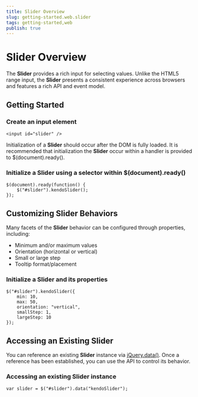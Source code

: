 ```yaml
---
title: Slider Overview
slug: getting-started.web.slider
tags: getting-started,web
publish: true
---
```


# Slider Overview

The **Slider** provides a rich input for selecting values. Unlike the HTML5
range input, the **Slider** presents a consistent experience across browsers and features a rich
API and event model.

## Getting Started

### Create an input element

    <input id="slider" />

Initialization of a **Slider** should occur after the DOM is fully loaded. It is recommended that
initialization the **Slider** occur within a handler is provided to $(document).ready().

### Initialize a Slider using a selector within $(document).ready()

    $(document).ready(function() {
        $("#slider").kendoSlider();
    });

## Customizing Slider Behaviors

Many facets of the **Slider** behavior can be configured through
properties, including:

*   Minimum and/or maximum values
*   Orientation (horizontal or vertical)
*   Small or large step
*   Tooltip format/placement

### Initialize a Slider and its properties

    $("#slider").kendoSlider({
        min: 10,
        max: 50,
        orientation: "vertical",
        smallStep: 1,
        largeStep: 10
    });

## Accessing an Existing Slider

You can reference an existing **Slider** instance via
[jQuery.data()](http://api.jquery.com/jQuery.data/). Once a reference has been established, you can
use the API to control its behavior.

### Accessing an existing Slider instance

    var slider = $("#slider").data("kendoSlider");

